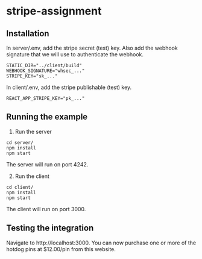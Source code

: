 # stripe-assignment

## Installation

In server/.env, add the stripe secret (test) key.
Also add the webhook signature that we will use to authenticate the webhook.

```
STATIC_DIR="../client/build"
WEBHOOK_SIGNATURE="whsec_..."
STRIPE_KEY="sk_..."
```

In client/.env, add the stripe publishable (test) key.

```
REACT_APP_STRIPE_KEY="pk_..."
```

## Running the example

1. Run the server

```
cd server/
npm install
npm start
```

The server will run on port 4242.

2. Run the client

```
cd client/
npm install
npm start
```

The client will run on port 3000.

## Testing the integration

Navigate to http://localhost:3000.
You can now purchase one or more of the hotdog pins at $12.00/pin from this website.
